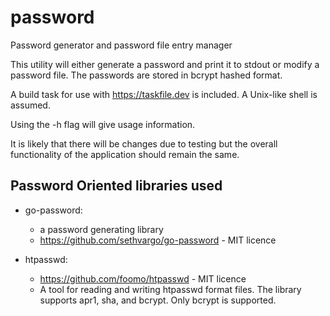 # password

Password generator and password file entry manager

This utility will either generate a password and print it to stdout or modify a
password file. The passwords are stored in bcrypt hashed format.

A build task for use with https://taskfile.dev is included. A Unix-like shell is
assumed.

Using the -h flag will give usage information.

It is likely that there will be changes due to testing but the overall
functionality of the application should remain the same.

## Password Oriented libraries used

-  go-password:
   - a password generating library
   - https://github.com/sethvargo/go-password - MIT licence

- htpasswd:
  - https://github.com/foomo/htpasswd - MIT licence
  - A tool for reading and writing htpasswd format files. The library supports
    apr1, sha, and bcrypt. Only bcrypt is supported.

